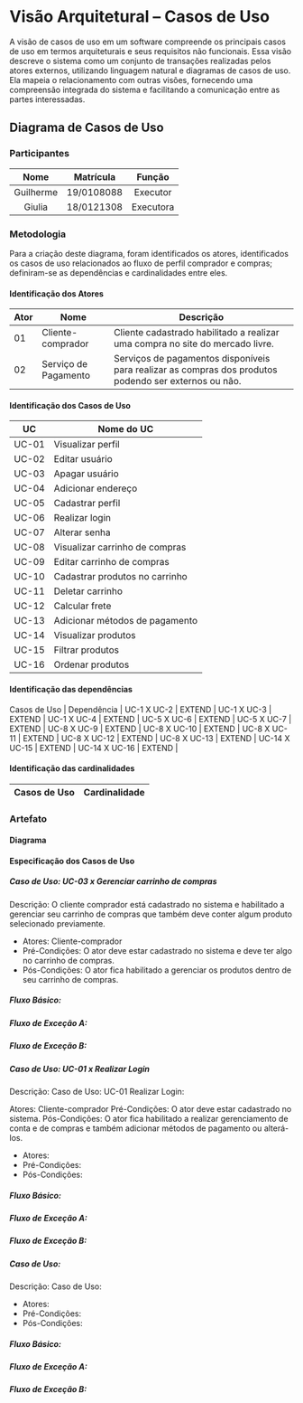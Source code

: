 # Visão Arquitetural – Casos de Uso

A visão de casos de uso em um software compreende os principais casos de uso em termos arquiteturais e seus requisitos não funcionais. Essa visão descreve o sistema como um conjunto de transações realizadas pelos atores externos, utilizando linguagem natural e diagramas de casos de uso. Ela mapeia o relacionamento com outras visões, fornecendo uma compreensão integrada do sistema e facilitando a comunicação entre as partes interessadas.

## Diagrama de Casos de Uso

### Participantes

| Nome  | Matrícula  | Função |
| :--:  | :-------:  | :----: |
| Guilherme | 19/0108088 | Executor |
| Giulia | 18/0121308 | Executora |

### Metodologia

Para a criação deste diagrama, foram identificados os atores, identificados os casos de uso relacionados ao fluxo de perfil comprador e compras; definiram-se as dependências e cardinalidades entre eles.                      

#### Identificação dos Atores

Ator | Nome | Descrição
---- | ---- | ---------
01 | Cliente-comprador | Cliente cadastrado habilitado a realizar uma compra no site do mercado livre.
02 | Serviço de Pagamento | Serviços de pagamentos disponíveis para realizar as compras dos produtos podendo ser externos ou não.

#### Identificação dos Casos de Uso

UC | Nome do UC |
-- | ---------- |
UC-01 | Visualizar perfil
UC-02 | Editar usuário
UC-03 | Apagar usuário
UC-04 | Adicionar endereço
UC-05 | Cadastrar perfil
UC-06 | Realizar login
UC-07 | Alterar senha
UC-08 | Visualizar carrinho de compras
UC-09 | Editar carrinho de compras
UC-10 | Cadastrar produtos no carrinho
UC-11 | Deletar carrinho
UC-12 | Calcular frete
UC-13 | Adicionar métodos de pagamento
UC-14 | Visualizar produtos
UC-15 | Filtrar produtos
UC-16 | Ordenar produtos

#### Identificação das dependências

Casos de Uso | Dependência |
UC-1 X UC-2 | EXTEND |
UC-1 X UC-3 | EXTEND |
UC-1 X UC-4 | EXTEND |
UC-5 X UC-6 | EXTEND |
UC-5 X UC-7 | EXTEND |
UC-8 X UC-9 | EXTEND |
UC-8 X UC-10 | EXTEND |
UC-8 X UC-11 | EXTEND |
UC-8 X UC-12 | EXTEND |
UC-8 X UC-13 | EXTEND |
UC-14 X UC-15 | EXTEND |
UC-14 X UC-16 | EXTEND |


#### Identificação das cardinalidades

Casos de Uso | Cardinalidade |
-- | ---------- |


### Artefato

#### Diagrama 

#### Especificação dos Casos de Uso

##### Caso de Uso: UC-03 x Gerenciar carrinho de compras

Descrição: O cliente comprador está cadastrado no sistema e habilitado a gerenciar seu carrinho de compras que também deve conter algum produto selecionado previamente.

* Atores: Cliente-comprador
* Pré-Condições: O ator deve estar cadastrado no sistema e deve ter algo no carrinho de compras.
* Pós-Condições: O ator fica habilitado a gerenciar os produtos dentro de seu carrinho de compras.
##### Fluxo Básico: 

##### Fluxo de Exceção A: 

##### Fluxo de Exceção B:  

##### Caso de Uso: UC-01 x Realizar Login

Descrição: Caso de Uso: UC-01 Realizar Login:

Atores: Cliente-comprador
Pré-Condições: O ator deve estar cadastrado no sistema.
Pós-Condições: O ator fica habilitado a realizar gerenciamento de conta e de compras e também adicionar métodos de pagamento ou alterá-los. 

* Atores: 
* Pré-Condições: 
* Pós-Condições: 
##### Fluxo Básico: 

##### Fluxo de Exceção A: 

##### Fluxo de Exceção B: 

##### Caso de Uso: 
Descrição: Caso de Uso: 

* Atores: 
* Pré-Condições: 
* Pós-Condições: 
##### Fluxo Básico: 

##### Fluxo de Exceção A: 

##### Fluxo de Exceção B: 


